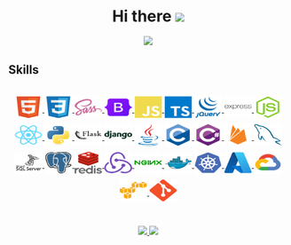 <h1 align="center">
  Hi there
  <a href="https://github.com/YLeonardo"><img src="https://media.giphy.com/media/hvRJCLFzcasrR4ia7z/giphy.gif" width="28">
</h1>

<p align="center">
  <a href="https://github.com/YLeonardo"><img src="https://readme-typing-svg.herokuapp.com?font=Fira+Code&pause=1000&color=0969DA&center=true&width=700&height=50&size=30&lines=%F0%9F%8E%93+Computer+Systems+Engineering;Full-Stack+Developer;Frontend+Specialist"></a>
</p>


<h2>Skills</h2>
<br>
<div style="display: inline_block" align="center">
<a href="https://developer.mozilla.org/es/docs/Glossary/HTML5" target="_blank">
  <img align="center" alt="HTML5" height="40" width="50" style="margin-bottom: 10px;" src="https://github.com/YLeonardo/YLeonardo/blob/main/icons/html5/html5-original.svg">
</a>

<a href="https://developer.mozilla.org/es/docs/Web/CSS" target="_blank">
  <img align="center" alt="CSS" height="40" width="50" style="margin-bottom: 10px;" src="https://github.com/YLeonardo/YLeonardo/blob/main/icons/css3/css3-original.svg">
</a>

<a href="https://sass-lang.com/" target="_blank">
  <img align="center" alt="Sass" height="40" width="50" style="margin-bottom: 10px;" src="https://github.com/YLeonardo/YLeonardo/blob/main/icons/sass/sass-original.svg">
</a>

<a href="https://getbootstrap.com/" target="_blank">
  <img align="center" alt="Bootstrap" height="40" width="50" style="margin-bottom: 10px;" src="https://github.com/YLeonardo/YLeonardo/blob/main/icons/bootstrap/bootstrap-original.svg">
</a>

<a href="https://developer.mozilla.org/es/docs/Web/JavaScript" target="_blank">
  <img align="center" alt="Javascript" height="40" width="50" style="margin-bottom: 10px;" src="https://github.com/YLeonardo/YLeonardo/blob/main/icons/javascript/javascript-plain.svg">
</a>

<a href="https://www.typescriptlang.org/" target="_blank">
  <img align="center" alt="Typescript" height="40" width="50" style="margin-bottom: 10px;" src="https://github.com/YLeonardo/YLeonardo/blob/main/icons/typescript/typescript-plain.svg">
</a>

<a href="https://jquery.com/" target="_blank">
  <img align="center" alt="JQuery" height="40" width="50" style="margin-bottom: 10px;" src="https://github.com/YLeonardo/YLeonardo/blob/main/icons/jquery/jquery-plain-wordmark.svg">
</a>

<a href="https://expressjs.com/" target="_blank">
  <img align="center" alt="Express" height="40" width="50" style="margin-bottom: 10px;" src="https://github.com/YLeonardo/YLeonardo/blob/main/icons/express/express-original-wordmark.svg">
</a>

<a href="https://nodejs.org/en/" target="_blank">
  <img align="center" alt="NodeJS" height="40" width="50" style="margin-bottom: 10px;" src="https://github.com/YLeonardo/YLeonardo/blob/main/icons/nodejs/nodejs-original.svg">
</a>

<a href="https://reactjs.org/" target="_blank">
  <img align="center" alt="ReactJS" height="40" width="50" style="margin-bottom: 10px;" src="https://github.com/YLeonardo/YLeonardo/blob/main/icons/react/react-original.svg">
</a>

<a href="https://www.python.org/" target="_blank">
  <img align="center" alt="Python" height="40" width="50" style="margin-bottom: 10px;" src="https://github.com/YLeonardo/YLeonardo/blob/main/icons/python/python-original.svg">
</a>

<a href="https://flask.palletsprojects.com/en/2.2.x/" target="_blank">
  <img align="center" alt="Flask" height="40" width="50" style="margin-bottom: 10px;" src="https://github.com/YLeonardo/YLeonardo/blob/main/icons/flask/flask-original-wordmark.svg">
</a>

<a href="https://www.djangoproject.com/" target="_blank">
  <img align="center" alt="Django" height="40" width="50" style="margin-bottom: 10px;" src="https://github.com/YLeonardo/YLeonardo/blob/main/icons/django/django-plain-wordmark.svg">
</a>

<a href="https://www.java.com/es/" target="_blank">
  <img align="center" alt="Java" height="40" width="50" style="margin-bottom: 10px;" src="https://github.com/YLeonardo/YLeonardo/blob/main/icons/java/java-original.svg">
</a>

<a href="https://learn.microsoft.com/es-es/cpp/c-language/organization-of-the-c-language-reference?view=msvc-170" target="_blank">
  <img align="center" alt="Lenguaje C" height="40" width="50" style="margin-bottom: 10px;" src="https://github.com/YLeonardo/YLeonardo/blob/main/icons/c/c-original.svg">
</a>

<a href="https://learn.microsoft.com/es-es/dotnet/csharp/tour-of-csharp/" target="_blank">
  <img align="center" alt="Lenguaje C#" height="40" width="50" style="margin-bottom: 10px;" src="https://github.com/YLeonardo/YLeonardo/blob/main/icons/csharp/csharp-original.svg">
</a>

<a href="https://firebase.google.com/?hl=es" target="_blank">
  <img align="center" alt="Firebase" height="40" width="50" style="margin-bottom: 10px;" src="https://github.com/YLeonardo/YLeonardo/blob/main/icons/firebase/firebase-plain.svg">
</a>

<a href="https://www.mysql.com/" target="_blank">
  <img align="center" alt="Mysql" height="40" width="50" style="margin-bottom: 10px;" src="https://github.com/YLeonardo/YLeonardo/blob/main/icons/mysql/mysql-plain.svg">
</a>

<a href="https://www.microsoft.com/es-mx/sql-server/sql-server-downloads" target="_blank">
  <img align="center" alt="Microsoftsqlserver" height="40" width="50" style="margin-bottom: 10px;" src="https://github.com/YLeonardo/YLeonardo/blob/main/icons/microsoftsqlserver/microsoftsqlserver-plain-wordmark.svg">
</a>

<a href="https://www.postgresql.org/" target="_blank">
  <img align="center" alt="Postgresql" height="40" width="50" style="margin-bottom: 10px;" src="https://github.com/YLeonardo/YLeonardo/blob/main/icons/postgresql/postgresql-original.svg">
</a>

<a href="https://redis.io/" target="_blank">
  <img align="center" alt="Redis" height="40" width="50" style="margin-bottom: 10px;" src="https://github.com/YLeonardo/YLeonardo/blob/main/icons/redis/redis-original-wordmark.svg">
</a>

<a href="https://es.redux.js.org/" target="_blank">
  <img align="center" alt="Redux" height="40" width="50" style="margin-bottom: 10px;" src="https://github.com/YLeonardo/YLeonardo/blob/main/icons/redux/redux-original.svg">
</a>

<a href="https://www.nginx.com/" target="_blank">
  <img align="center" alt="Nginx" height="40" width="50" style="margin-bottom: 10px;" src="https://github.com/YLeonardo/YLeonardo/blob/main/icons/nginx/nginx-original.svg">
</a>

<a href="https://www.docker.com/" target="_blank">
  <img align="center" alt="Docker" height="40" width="50" style="margin-bottom: 10px;" src="https://github.com/YLeonardo/YLeonardo/blob/main/icons/docker/docker-original.svg">
</a>

<a href="https://cloud.google.com/learn/what-is-kubernetes?hl=es-419#:~:text=en%20Google%20Cloud.-,Definici%C3%B3n%20de%20Kubernetes,en%20contenedores%20en%20cualquier%20lugar." target="_blank">
  <img align="center" alt="kubernetes" height="40" width="50" style="margin-bottom: 10px;" src="https://github.com/YLeonardo/YLeonardo/blob/main/icons/kubernetes/kubernetes-plain.svg">
</a>

<a href="https://azure.microsoft.com/es-mx" target="_blank">
  <img align="center" alt="Azure" height="40" width="50" style="margin-bottom: 10px;" src="https://github.com/YLeonardo/YLeonardo/blob/main/icons/azure/azure-original.svg">
</a>

<a href="https://cloud.google.com/?hl=es" target="_blank">
  <img align="center" alt="GCP" height="40" width="50" style="margin-bottom: 10px;" src="https://github.com/YLeonardo/YLeonardo/blob/main/icons/googlecloud/googlecloud-original.svg">
</a>

<a href="https://aws.amazon.com/es/?nc2=h_lg" target="_blank">
  <img align="center" alt="AWS" height="40" width="50" style="margin-bottom: 10px;" src="https://github.com/YLeonardo/YLeonardo/blob/main/icons/amazonwebservices/amazonwebservices-original.svg">
</a>

<a href="https://git-scm.com/" target="_blank">
  <img align="center" alt="Git" height="40" width="50" style="margin-bottom: 10px;" src="https://github.com/YLeonardo/YLeonardo/blob/main/icons/git/git-original.svg">
</a>

</div>
<br><br>

<div align="center">
  <a href="https://github.com/YLeonardo">
  <img height="180em" src="https://github-readme-stats.vercel.app/api?username=YLeonardo&show_icons=true&theme=ADD_THEME_HERE&include_all_commits=true&count_private=true"/>
  <img height="180em" src="https://github-readme-stats.vercel.app/api/top-langs/?username=YLeonardo&layout=compact&langs_count=7&theme=ADD_THEME_HERE"/></a>
</div>
<!-- <br><br>
<p align="center">
  <img src="https://github.com/YLeonardo/YLeonardo/blob/main/gifs/under-construction.gif" alt="underconstruction"/>
</p> -->
  
